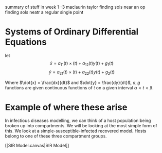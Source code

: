 
summary of stuff in week 1 -3
maclaurin
taylor
finding sols near an op
finding sols neatr a regular single point


# Systems of Ordinary Differential Equations

let $$
\dot{x} =a_{11}(t)\times(t) + a_{12}(t)y(t) + g_{1}(t)
$$
$$
\dot{y} =a_{21}(t)\times(t) + a_{22}(t)y(t) + g_{2}(t)
$$

Where $\dot{x} = \frac{dx}{dt}$ and $\dot{y} = \frac{dy}{dt}$, $a,g$ functions are given continuous functions of $t$ on a given interval $\alpha < t < \beta$.

# Example of where these arise

In infectious diseases modelling, we can think of a host population being broken up into compartments. We will be looking at the most simple form of this.
We look at a simple-susceptible-infected recovered model. Hosts belong to one of these three compartment groups.

[[SIR Model.canvas|SIR Model]]
